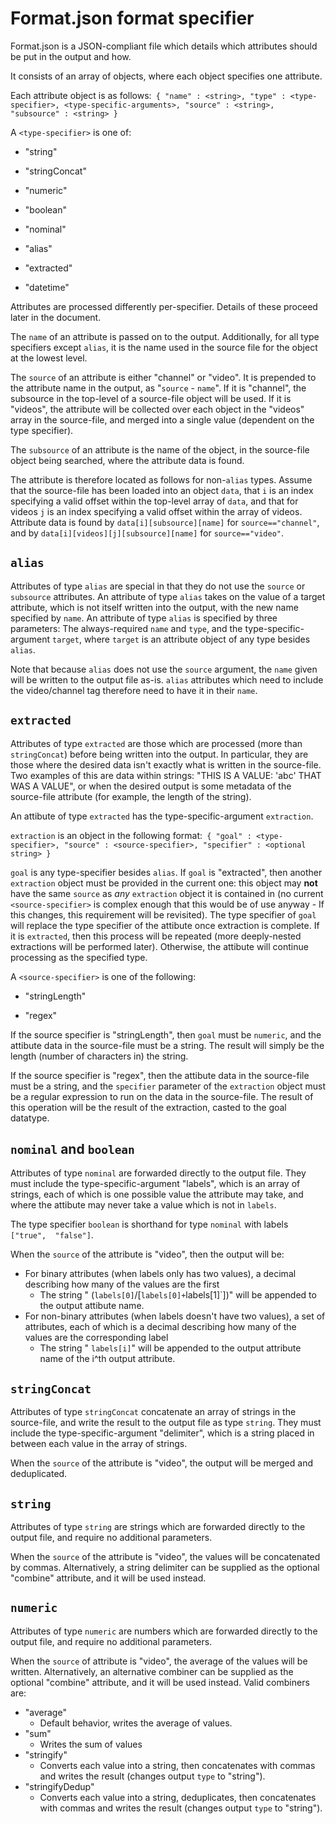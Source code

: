 # Format.json format specifier

Format.json is a JSON-compliant file which details which attributes should be put 
in the output and how.

It consists of an array of objects, where each object specifies one attribute.

Each attribute object is as follows:`
{
    "name" : <string>,
    "type" : <type-specifier>,
    <type-specific-arguments>,
    "source" : <string>,
    "subsource" : <string>
}`

A `<type-specifier>` is one of:

 - "string"

 - "stringConcat"

 - "numeric"

 - "boolean"

 - "nominal"

 - "alias"

 - "extracted"

 - "datetime"

Attributes are processed differently per-specifier. Details of these proceed later 
in the document.

The `name` of an attribute is passed on to the output. Additionally, for all type 
specifiers except `alias`, it is the name used in the source file for the object 
at the lowest level.

The `source` of an attribute is either "channel" or "video". It is prepended to 
the attribute name in the output, as "`source` - `name`". If it is "channel", the 
subsource in the top-level of a source-file object will be used. If it is 
"videos", the attribute will be collected over each object in the "videos" array 
in the source-file, and merged into a single value (dependent on the type specifier).

The `subsource` of an attribute is the name of the object, in the source-file 
object being searched, where the attribute data is found.

The attribute is therefore located as follows for non-`alias` types. Assume that 
the source-file has been loaded into an object `data`, that `i` is an index 
specifying a valid offset within the top-level array of `data`, and that for 
videos `j` is an index specifying a valid offset within the array of videos. 
Attribute data is found by `data[i][subsource][name]` for `source=="channel"`, and 
by `data[i][videos][j][subsource][name]` for `source=="video"`.

## `alias`

Attributes of type `alias` are special in that they do not use the `source` or 
`subsource` attributes. An attribute of type `alias` takes on the value of a 
target attribute, which is not itself written into the output, with the new name 
specified by `name`. An attribute of type `alias` is specified by three 
parameters: The always-required `name` and `type`, and the type-specific-argument 
`target`, where `target` is an attribute object of any type besides `alias`.

Note that because `alias` does not use the `source` argument, the `name` given 
will be written to the output file as-is. `alias` attributes which need to include 
the video/channel tag therefore need to have it in their `name`.

## `extracted`

Attributes of type `extracted` are those which are processed (more than 
`stringConcat`) before being written into the output. In particular, they are 
those where the desired data isn't exactly what is written in the source-file. Two 
examples of this are data within strings: "THIS IS A VALUE: 'abc' THAT WAS A 
VALUE", or when the desired output is some metadata of the source-file attribute 
(for example, the length of the string).

An attibute of type `extracted` has the type-specific-argument `extraction`.

`extraction` is an object in the following format:`
{
    "goal" : <type-specifier>,
    "source" : <source-specifier>,
    "specifier" : <optional string>
}`

`goal` is any type-specifier besides `alias`. If `goal` is "extracted", then 
another `extraction` object must be provided in the current one: this object may 
**not** have the same `source` as *any* `extraction` object it is contained in (no 
current `<source-specifier>` is complex enough that this would be of use anyway - 
If this changes, this requirement will be revisited). The type specifier of `goal` 
will replace the type specifier of the attibute once extraction is complete. If it 
is `extracted`, then this process will be repeated (more deeply-nested extractions 
will be performed later). Otherwise, the attibute will continue processing as the 
specified type.

A `<source-specifier>` is one of the following:

 - "stringLength"
 
 - "regex"
 
If the source specifier is "stringLength", then `goal` must be `numeric`, and the 
attibute data in the source-file must be a string. The result will simply be the 
length (number of characters in) the string.

If the source specifier is "regex", then the attibute data in the source-file must 
be a string, and the `specifier` parameter of the `extraction` object must be a 
regular expression to run on the data in the source-file. The result of this 
operation will be the result of the extraction, casted to the goal datatype.

## `nominal` and `boolean`

Attributes of type `nominal` are forwarded directly to the output file. They 
must include the type-specific-argument "labels", which is an array of strings, 
each of which is one possible value the attribute may take, and where the attibute 
may never take a value which is not in `labels`.

The type specifier `boolean` is shorthand for type `nominal` with labels `["true", 
"false"]`.

When the `source` of the attribute is "video", then the output will be:

 - For binary attributes (when labels only has two values), a decimal describing how 
many of the values are the first
   - The string " (`labels[0]`/[`labels[0]+`labels[1]`])" will be appended to the 
output attibute name.
 - For non-binary attributes (when labels doesn't have two values), a set of 
attributes, each of which is a decimal describing how many of the values are the 
corresponding label
   - The string " `labels[i]`"  will be appended to the output attribute name of 
the i^th output attribute.

## `stringConcat`

Attributes of type `stringConcat` concatenate an array of strings in the 
source-file, and write the result to the output file as type `string`. They must 
include the type-specific-argument "delimiter", which is a string placed in 
between each value in the array of strings.

When the `source` of the attribute is "video", the output will be merged and 
deduplicated.

## `string`

Attributes of type `string` are strings which are forwarded directly to the output 
file, and require no additional parameters.

When the `source` of the attribute is "video", the values will be concatenated by 
commas. Alternatively, a string delimiter can be supplied as the optional 
"combine" attribute, and it will be used instead.

## `numeric`

Attributes of type `numeric` are numbers which are forwarded directly to the 
output file, and require no additional parameters.

When the `source` of attribute is "video", the average of the values will be 
written. Alternatively, an alternative combiner can be supplied as the optional 
"combine" attribute, and it will be used instead. Valid combiners are:

 - "average"
   - Default behavior, writes the average of values.
 - "sum"
   - Writes the sum of values
 - "stringify"
   - Converts each value into a string, then concatenates with commas and writes 
the result (changes output `type` to "string").
 - "stringifyDedup"
   - Converts each value into a string, deduplicates, then concatenates with 
commas and writes the result (changes output `type` to "string").
